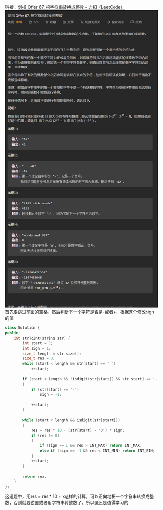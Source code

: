 链接：[剑指 Offer 67. 把字符串转换成整数 - 力扣（LeetCode）](https://leetcode.cn/problems/ba-zi-fu-chuan-zhuan-huan-cheng-zheng-shu-lcof/?envType=study-plan-v2&id=coding-interviews)
![image.png](https://raw.githubusercontent.com/ren77281/pigco-image/main/img/20230506133302.png)
首先要跳过前面的空格，然后判断下一个字符是否是-或者+，根据这个修改sign的值
```cpp
class Solution {
public:
    int strToInt(string str) {
        int start = 0;
        int sign = 1;
        size_t length = str.size();
        size_t res = 0;
        while (start < length && str[start] == ' ') 
            ++start;    
        
        if (start < length && !isdigit(str[start]) && str[start] == '-' || str[start] == '+')
        {
            if (str[start] == '-')
                sign = -1;
            
            ++start;
        }
        
        while (start < length && isdigit(str[start]))
        {
            res = res * 10 + (str[start] - '0') * sign;
            if (res != 0)
            {
                if (sign == 1 && res > INT_MAX) return INT_MAX;
                else if (sign == -1 && res < INT_MIN) return INT_MIN;
            }
            ++start;
        }

        return res;
    }
};
```
这道题中，用res = res \* 10 + x这样的计算，可以正向地把一个字符串转换成整数，否则就要逆置或者用字符串转整数了，所以这还是值得学习的